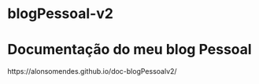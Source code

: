 # blogPessoal-v2

<h1>Documentação do meu blog Pessoal</h1>
https://alonsomendes.github.io/doc-blogPessoalv2/
